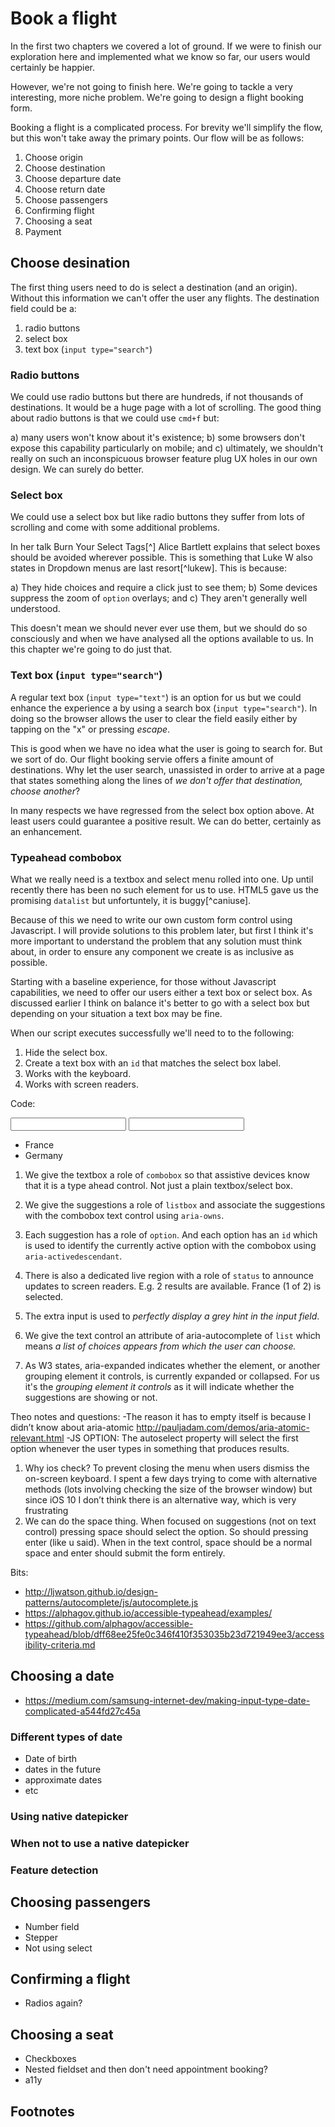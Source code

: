# Book a flight

In the first two chapters we covered a lot of ground. If we were to finish our exploration here and implemented what we know so far, our users would certainly be happier.

However, we're not going to finish here. We're going to tackle a very interesting, more niche problem. We're going to design a flight booking form.

Booking a flight is a complicated process. For brevity we'll simplify the flow, but this won't take away the primary points. Our flow will be as follows:

1. Choose origin
2. Choose destination
3. Choose departure date
4. Choose return date
5. Choose passengers
6. Confirming flight
7. Choosing a seat
8. Payment

## Choose desination

The first thing users need to do is select a destination (and an origin). Without this information we can't offer the user any flights. The destination field could be a:

1. radio buttons
2. select box
3. text box (`input type="search"`)

### Radio buttons

We could use radio buttons but there are hundreds, if not thousands of destinations. It would be a huge page with a lot of scrolling. The good thing about radio buttons is that we could use `cmd+f` but:

a) many users won't know about it's existence; 
b) some browsers don't expose this capability particularly on mobile; and 
c) ultimately, we shouldn't really on such an inconspicuous browser feature plug UX holes in our own design. We can surely do better.

### Select box

We could use a select box but like radio buttons they suffer from lots of scrolling and come with some additional problems.

In her talk Burn Your Select Tags[^] Alice Bartlett explains that select boxes should be avoided wherever possible. This is something that Luke W also states in Dropdown menus are last resort[^lukew]. This is because:

a) They hide choices and require a click just to see them;
b) Some devices suppress the zoom of `option` overlays; and
c) They aren't generally well understood.

This doesn't mean we should never ever use them, but we should do so consciously and when we have analysed all the options available to us. In this chapter we're going to do just that.

### Text box (`input type="search"`)

A regular text box (`input type="text"`) is an option for us but we could enhance the experience a by using a search box (`input type="search"`). In doing so the browser allows the user to clear the field easily either by tapping on the "x" or pressing *escape*.

This is good when we have no idea what the user is going to search for. But we sort of do. Our flight booking servie offers a finite amount of destinations. Why let the user search, unassisted in order to arrive at a page that states something along the lines of *we don't offer that destination, choose another*?

In many respects we have regressed from the select box option above. At least users could guarantee a positive result. We can do better, certainly as an enhancement.

### Typeahead combobox

What we really need is a textbox and select menu rolled into one. Up until recently there has been no such element for us to use. HTML5 gave us the promising `datalist` but unfortuntely, it is buggy[^caniuse].

Because of this we need to write our own custom form control using Javascript. I will provide solutions to this problem later, but first I think it's more important to understand the problem that any solution must think about, in order to ensure any component we create is as inclusive as possible.

Starting with a baseline experience, for those without Javascript capabilities, we need to offer our users either a text box or select box. As discussed earlier I think on balance it's better to go with a select box but depending on your situation a text box may be fine.

When our script executes successfully we'll need to to the following:

1. Hide the select box.
2. Create a text box with an `id` that matches the select box label.
3. Works with the keyboard.
4. Works with screen readers.

Code:

<div class="typeahead-wrapper">
	<input class="typeahead-hint" readonly="true" tabindex="-1">
	<input 
		type="text"
		name="input-typeahead" 
		id="typeahead-default" 
		autocomplete="off"
		role="combobox" 
		aria-owns="typeahead-default-listbox" 
		aria-autocomplete="list"
	>
	<ul 
		class="typeahead-menu typeahead-menu--hidden" 
		id="typeahead-default-listbox" 
		role="listbox"
		>
		<li id="typeahead-default-option--0" role="option" tabindex="-1">
			France
		</li>
		<li id="typeahead-default-option--1" role="option" tabindex="-1">
			Germany
		</li>
	</ul>
	<div aria-live="polite" role="status" style="hidden stuff">
		<span></span>
	</div>
</div>

1. We give the textbox a role of `combobox` so that assistive devices know that it is a type ahead control. Not just a plain textbox/select box.

2. We give the suggestions a role of `listbox` and associate the suggestions with the combobox text control using `aria-owns`.

3. Each suggestion has a role of `option`. And each option has an `id` which is used to identify the currently active option with the combobox using `aria-activedescendant`.

4. There is also a dedicated live region with a role of `status` to announce updates to screen readers. E.g. 2 results are available. France (1 of 2) is selected.

5. The extra input is used to *perfectly display a grey hint in the input field*.

6. We give the text control an attribute of aria-autocomplete of `list` which means *a list of choices appears from which the user can choose.*

7. As W3 states, aria-expanded indicates whether the element, or another grouping element it controls, is currently expanded or collapsed. For us it's the *grouping element it controls* as it will indicate whether the suggestions are showing or not.

Theo notes and questions:
-The reason it has to empty itself is because I didn’t know about aria-atomic http://pauljadam.com/demos/aria-atomic-relevant.html
-JS OPTION: The autoselect property will select the first option whenever the user types in something that produces results.

1. Why ios check? To prevent closing the menu when users dismiss the on-screen keyboard. I spent a few days trying to come with alternative methods (lots involving checking the size of the browser window) but since iOS 10 I don’t think there is an alternative way, which is very frustrating
2. We can do the space thing. When focused on suggestions (not on text control) pressing space should select the option. So should pressing enter (like u said). When in the text control, space should be a normal space and enter should submit the form entirely.

Bits:
- http://ljwatson.github.io/design-patterns/autocomplete/js/autocomplete.js
- https://alphagov.github.io/accessible-typeahead/examples/
- https://github.com/alphagov/accessible-typeahead/blob/dff68ee25fe0c346f410f353035b23d721949ee3/accessibility-criteria.md

## Choosing a date

- https://medium.com/samsung-internet-dev/making-input-type-date-complicated-a544fd27c45a

### Different types of date

- Date of birth
- dates in the future
- approximate dates
- etc

### Using native datepicker

### When not to use a native datepicker

### Feature detection

## Choosing passengers

- Number field
- Stepper
- Not using select

## Confirming a flight

- Radios again?

## Choosing a seat

- Checkboxes
- Nested fieldset and then don't need appointment booking?
- a11y

## Footnotes

[^luke]:(http://www.lukew.com/ff/entry.asp?1950)
[^]:(https://www.nngroup.com/articles/drop-down-menus-use-sparingly/)
[^]:(https://www.slideshare.net/cjforms/design-patterns-in-government-2016)
[^buggy]:(http://caniuse.com/#feat=datalist)